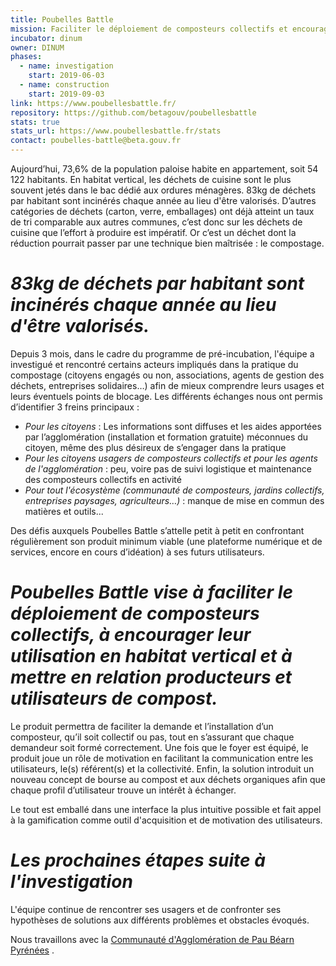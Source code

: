 ```yaml
---
title: Poubelles Battle
mission: Faciliter le déploiement de composteurs collectifs et encourager leur utilisation
incubator: dinum
owner: DINUM
phases:
  - name: investigation
    start: 2019-06-03
  - name: construction
    start: 2019-09-03
link: https://www.poubellesbattle.fr/
repository: https://github.com/betagouv/poubellesbattle
stats: true
stats_url: https://www.poubellesbattle.fr/stats
contact: poubelles-battle@beta.gouv.fr
---
```


Aujourd’hui, 73,6% de la population paloise habite en appartement, soit 54 122 habitants. 
En habitat vertical, les déchets de cuisine sont le plus souvent jetés dans le bac dédié aux ordures ménagères. 
83kg de déchets par habitant sont incinérés chaque année au lieu d'être valorisés. D’autres catégories de déchets (carton, verre, emballages) 
ont déjà atteint un taux de tri comparable aux autres communes, c’est donc sur les déchets de cuisine que l’effort à produire est impératif. 
Or c’est un déchet dont la réduction pourrait passer par une technique bien maîtrisée : le compostage.

_83kg de déchets par habitant sont incinérés chaque année au lieu d'être valorisés._
========================================================================

Depuis 3 mois, dans le cadre du programme de pré-incubation, l'équipe a investigué et rencontré certains acteurs impliqués dans la pratique du compostage (citoyens engagés ou non, associations, agents de gestion des déchets, entreprises solidaires…) afin de mieux comprendre leurs usages et leurs éventuels points de blocage. 
Les différents échanges nous ont permis d’identifier 3 freins principaux :

- *Pour les citoyens* : Les informations sont diffuses et les aides apportées par l’agglomération (installation et formation gratuite) méconnues du citoyen, même des plus désireux de s’engager dans la pratique
- *Pour les citoyens usagers de composteurs collectifs et pour les agents de l'agglomération* : peu, voire pas de suivi logistique et maintenance des composteurs collectifs en activité 
- *Pour tout l'écosystème (communauté de composteurs, jardins collectifs, entreprises paysages, agriculteurs…)* : manque de mise en commun des matières et outils...

Des défis auxquels Poubelles Battle s’attelle petit à petit en confrontant régulièrement son produit minimum viable (une plateforme numérique et de services, encore en cours d’idéation) à ses futurs utilisateurs. 

_Poubelles Battle vise à faciliter le déploiement de composteurs collectifs, à encourager leur utilisation en habitat vertical et à mettre en relation producteurs et utilisateurs de compost._
========================================================================

Le produit permettra de faciliter la demande et l’installation d’un composteur, qu’il soit collectif ou pas, tout en s’assurant que chaque demandeur soit formé correctement.
Une fois que le foyer est équipé, le produit joue un rôle de motivation en facilitant la communication entre les utilisateurs, le(s) référent(s) et la collectivité.
Enfin, la solution introduit un nouveau concept de bourse au compost et aux déchets organiques afin que chaque profil d’utilisateur trouve un intérêt à échanger.

Le tout est emballé dans une interface la plus intuitive possible et fait appel à la gamification comme outil d'acquisition et de motivation des utilisateurs.

_Les prochaines étapes suite à l'investigation_
========================================================================

L'équipe continue de rencontrer ses usagers et de confronter ses hypothèses de solutions aux différents problèmes et obstacles évoqués.


Nous travaillons avec la [Communauté d'Agglomération de Pau Béarn Pyrénées](https://www.pau.fr) .
